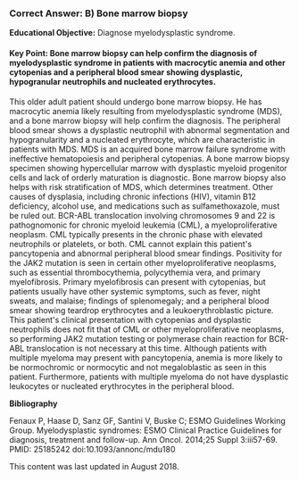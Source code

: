 
### Correct Answer: B) Bone marrow biopsy 

**Educational Objective:** Diagnose myelodysplastic syndrome.

#### **Key Point:** Bone marrow biopsy can help confirm the diagnosis of myelodysplastic syndrome in patients with macrocytic anemia and other cytopenias and a peripheral blood smear showing dysplastic, hypogranular neutrophils and nucleated erythrocytes.

This older adult patient should undergo bone marrow biopsy. He has macrocytic anemia likely resulting from myelodysplastic syndrome (MDS), and a bone marrow biopsy will help confirm the diagnosis. The peripheral blood smear shows a dysplastic neutrophil with abnormal segmentation and hypogranularity and a nucleated erythrocyte, which are characteristic in patients with MDS. MDS is an acquired bone marrow failure syndrome with ineffective hematopoiesis and peripheral cytopenias. A bone marrow biopsy specimen showing hypercellular marrow with dysplastic myeloid progenitor cells and lack of orderly maturation is diagnostic. Bone marrow biopsy also helps with risk stratification of MDS, which determines treatment. Other causes of dysplasia, including chronic infections (HIV), vitamin B12 deficiency, alcohol use, and medications such as sulfamethoxazole, must be ruled out.
BCR-ABL translocation involving chromosomes 9 and 22 is pathognomonic for chronic myeloid leukemia (CML), a myeloproliferative neoplasm. CML typically presents in the chronic phase with elevated neutrophils or platelets, or both. CML cannot explain this patient's pancytopenia and abnormal peripheral blood smear findings.
Positivity for the JAK2 mutation is seen in certain other myeloproliferative neoplasms, such as essential thrombocythemia, polycythemia vera, and primary myelofibrosis. Primary myelofibrosis can present with cytopenias, but patients usually have other systemic symptoms, such as fever, night sweats, and malaise; findings of splenomegaly; and a peripheral blood smear showing teardrop erythrocytes and a leukoerythroblastic picture. This patient's clinical presentation with cytopenias and dysplastic neutrophils does not fit that of CML or other myeloproliferative neoplasms, so performing JAK2 mutation testing or polymerase chain reaction for BCR-ABL translocation is not necessary at this time.
Although patients with multiple myeloma may present with pancytopenia, anemia is more likely to be normochromic or normocytic and not megaloblastic as seen in this patient. Furthermore, patients with multiple myeloma do not have dysplastic leukocytes or nucleated erythrocytes in the peripheral blood.

**Bibliography**

Fenaux P, Haase D, Sanz GF, Santini V, Buske C; ESMO Guidelines Working Group. Myelodysplastic syndromes: ESMO Clinical Practice Guidelines for diagnosis, treatment and follow-up. Ann Oncol. 2014;25 Suppl 3:iii57-69. PMID: 25185242 doi:10.1093/annonc/mdu180

This content was last updated in August 2018.